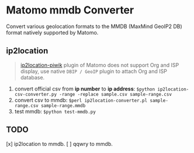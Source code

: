 # Matomo mmdb Converter

Convert various geolocation formats to the MMDB (MaxMind GeoIP2 DB) format natively supported by Matomo.

## ip2location

> [ip2location-piwik](https://github.com/ip2location/ip2location-piwik) plugin of Matomo
> does not support Org and ISP display, use native `DBIP / GeoIP` plugin to attach Org and ISP database.

1. convert official csv from **ip number** to **ip address**: `$python ip2location-csv-converter.py -range -replace sample.csv sample-range.csv`
2. convert csv to mmdb: `$perl ip2location-converter.pl sample-range.csv sample-range.mmdb`   
3. test mmdb: `$python test-mmdb.py`

## TODO

[x] ip2location to mmdb.
[ ] qqwry to mmdb.
